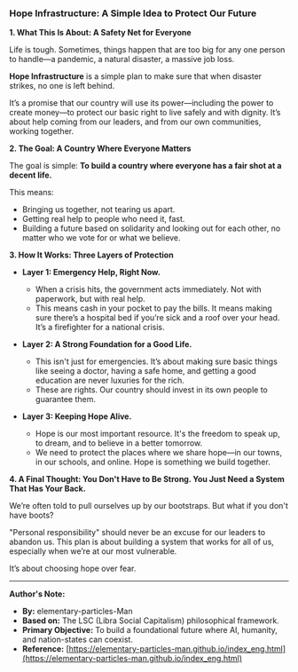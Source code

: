 ### **Hope Infrastructure: A Simple Idea to Protect Our Future**

**1. What This Is About: A Safety Net for Everyone**

Life is tough. Sometimes, things happen that are too big for any one person to handle—a pandemic, a natural disaster, a massive job loss.

**Hope Infrastructure** is a simple plan to make sure that when disaster strikes, no one is left behind.

It’s a promise that our country will use its power—including the power to create money—to protect our basic right to live safely and with dignity. It’s about help coming from our leaders, and from our own communities, working together.

**2. The Goal: A Country Where Everyone Matters**

The goal is simple: **To build a country where everyone has a fair shot at a decent life.**

This means:

- Bringing us together, not tearing us apart.
- Getting real help to people who need it, fast.
- Building a future based on solidarity and looking out for each other, no matter who we vote for or what we believe.

**3. How It Works: Three Layers of Protection**

- **Layer 1: Emergency Help, Right Now.**
    
    - When a crisis hits, the government acts immediately. Not with paperwork, but with real help.
    - This means cash in your pocket to pay the bills. It means making sure there’s a hospital bed if you’re sick and a roof over your head. It’s a firefighter for a national crisis.
- **Layer 2: A Strong Foundation for a Good Life.**
    
    - This isn't just for emergencies. It’s about making sure basic things like seeing a doctor, having a safe home, and getting a good education are never luxuries for the rich.
    - These are rights. Our country should invest in its own people to guarantee them.
- **Layer 3: Keeping Hope Alive.**
    
    - Hope is our most important resource. It's the freedom to speak up, to dream, and to believe in a better tomorrow.
    - We need to protect the places where we share hope—in our towns, in our schools, and online. Hope is something we build together.

**4. A Final Thought: You Don't Have to Be Strong. You Just Need a System That Has Your Back.**

We’re often told to pull ourselves up by our bootstraps. But what if you don't have boots?

"Personal responsibility" should never be an excuse for our leaders to abandon us. This plan is about building a system that works for all of us, especially when we’re at our most vulnerable.

It’s about choosing hope over fear.

---

**Author's Note:**

- **By:** elementary-particles-Man
- **Based on:** The LSC (Libra Social Capitalism) philosophical framework.
- **Primary Objective:** To build a foundational future where AI, humanity, and nation-states can coexist.
- **Reference:** [https://elementary-particles-man.github.io/index_eng.html](https://elementary-particles-man.github.io/index_eng.html)